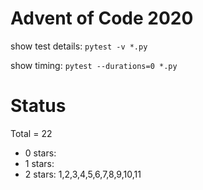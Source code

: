 Advent of Code 2020
===================

show test details:
```pytest -v *.py```

show timing:
```pytest --durations=0 *.py```

Status
======

Total = 22

- 0 stars: 
- 1 stars: 
- 2 stars: 1,2,3,4,5,6,7,8,9,10,11